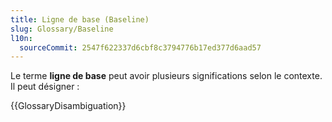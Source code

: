 ```yaml
---
title: Ligne de base (Baseline)
slug: Glossary/Baseline
l10n:
  sourceCommit: 2547f622337d6cbf8c3794776b17ed377d6aad57
---
```


Le terme **ligne de base** peut avoir plusieurs significations selon le contexte. Il peut désigner&nbsp;:

{{GlossaryDisambiguation}}
